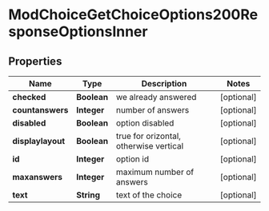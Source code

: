 

# ModChoiceGetChoiceOptions200ResponseOptionsInner


## Properties

| Name | Type | Description | Notes |
|------------ | ------------- | ------------- | -------------|
|**checked** | **Boolean** | we already answered |  [optional] |
|**countanswers** | **Integer** | number of answers |  [optional] |
|**disabled** | **Boolean** | option disabled |  [optional] |
|**displaylayout** | **Boolean** | true for orizontal, otherwise vertical |  [optional] |
|**id** | **Integer** | option id |  [optional] |
|**maxanswers** | **Integer** | maximum number of answers |  [optional] |
|**text** | **String** | text of the choice |  [optional] |



